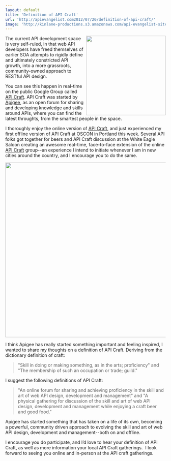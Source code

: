 ```yaml
---
layout: default
title: 'Definition of API Craft'
url: 'http://apievangelist.com2012/07/20/definition-of-api-craft/'
image: 'http://kinlane-productions.s3.amazonaws.com/api-evangelist-site/blog/apigee-logo.gif'
---
```



<p>
     <a title="Apigee" href="http://apigee.com/" target="_blank"><img src="http://kinlane-productions.s3.amazonaws.com/api-service-providers/apigee-logo.gif"  width="250" align="right" /></a>
</p>
<p>
     The current API development space is very self-ruled, in that web API developers have freed themselves of earlier SOA attempts to rigidly define and ultimately constricted API growth, into a more grassroots, community-owned approach to RESTful API design.
</p>
<p>
     You can see this happen in real-time on the public Google Group called <a title="API Craft" href="https://groups.google.com/forum/?fromgroups!forum/api-craft">API Craft</a>. API Craft was started by <a title="Apigee" href="http://apigee.com/" target="_blank">Apigee</a>, as an open forum for sharing and developing knowledge and skills around APIs, where you can find the latest throughts, from the smartest people in the space.  
</p>
<p>
     I thoroughly enjoy the online version of <a title="API Craft" href="https://groups.google.com/forum/?fromgroups!forum/api-craft">API Craft</a>, and just experienced my first offline version of API Craft at OSCON in Portland this week. Several API folks got together for beers and API Craft discussion at the White Eagle Saloon creating an awesome real-time, face-to-face extension of the online <a title="API Craft" href="https://groups.google.com/forum/?fromgroups!forum/api-craft">API Craft</a> group--an experience I intend to initiate whenever I am in new cities around the country, and I encourage you to do the same.
</p>
<p>
     <img src="http://kinlane-productions.s3.amazonaws.com/oscon-drinkup-2.jpg"  width="550" />
</p>
<p>
     I think Apigee has really started something important and feeling inspired, I wanted to share my thoughts on a definition of API Craft. Deriving from the dictionary definition of craft:
</p>
<blockquote>
     "Skill in doing or making something, as in the arts; proficiency" and "The membership of such an occupation or trade; guild."
</blockquote>
<p>
     I suggest the following definitions of API Craft:
</p>
<blockquote>
     "An online forum for sharing and achieving proficiency in the skill and art of web API design, development and management" and "A physical gathering for discussion of the skill and art of web API design, development and management while enjoying a craft beer and good food."
</blockquote>
<p>
     Apigee has started something that has taken on a life of its own, becoming a powerful, community driven approach to evolving the skill and art of web API design, development and management--both on and offline.
</p>
<p>
     I encourage you do participate, and I’d love to hear your definition of API Craft, as well as more information your local API Craft gatherings.  I look forward to seeing you online and in-person at the API craft gatherings.
</p>
